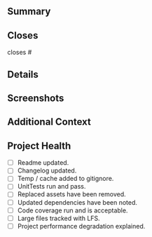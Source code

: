 <!-- title as 'Merge <Source identifier> into <Parent identifier>: <Source description>'
 E.g. Merge 27_header-styles into main: Update Header colours to match style guide -->
## Summary
<!-- A clear and concise summary of changes made. 1-2 sentences. -->


## Closes
<!-- Add task issue links to close here, e.g. #123 
There should always be at least one of these. -->
closes #

## Details
<!-- A more in-depth listing of changes made. If none, remove this section. 
This section is to aid the reviewer by increasing their understanding of what was done and
how they can review the changes. If the changes are trivial, remove the section. -->


## Screenshots
<!-- If applicable, add screenshots to help explain changes made.  If none, remove this section. -->


## Additional Context
<!-- Add any other context relating to the PR here.  If none, remove this section. 
This section provides non file change related context for the PR.
E.g. List newly created follow up tasks. -->


## Project Health
<!-- This section is especially important when merging into main or similar. 
All relevant items that are not ticked should be addressed in either the Details or Additional context section.
Remove any lines that do not apply. -->
- [ ] Readme updated.
- [ ] Changelog updated.
- [ ] Temp / cache added to gitignore.
- [ ] UnitTests run and pass.
- [ ] Replaced assets have been removed.
- [ ] Updated dependencies have been noted. <!-- E.G. a package version, a tool version, unity, runtime, etc. -->
- [ ] Code coverage run and is acceptable.
- [ ] Large files tracked with LFS.
- [ ] Project performance degradation explained.
